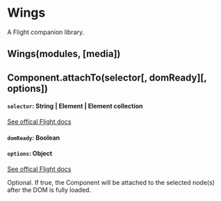 # Wings

A Flight companion library.

## Wings(modules, [media])

####

## Component.attachTo(selector[, domReady][, options])

#### `selector`: String | Element | Element collection

[See offical Flight docs](https://github.com/flightjs/flight/blob/master/doc/component_api.md#selector-string--element--element-collection)

#### `domReady`: Boolean

#### `options`: Object

[See offical Flight docs](https://github.com/flightjs/flight/blob/master/doc/component_api.md#options-object)

Optional. If true, the Component will be attached to the selected node(s) after the DOM is fully loaded.